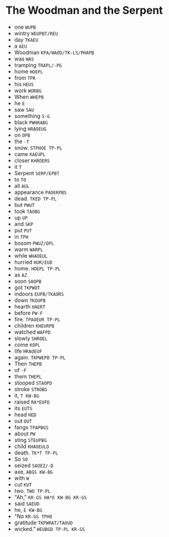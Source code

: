 # The Woodman and the Serpent

* one `WUPB`
* wintry `WEUPBT/REU`
* day `TKAEU`
* a `AEU`
* Woodman `KPA/WAOD/TK-LS/PHAPB`
* was `WAS`
* tramping `TRAPL/-PG`
* home `HOEPL`
* from `TPR`
* his `HEUS`
* work `WORBG`
* When `WHEPB`
* he `E`
* saw `SAU`
* something `S-G`
* black `PWHRABG`
* lying `HRAOEUG`
* on `OPB`
* the `-T`
* snow. `STPHOE TP-PL`
* came `KAEUPL`
* closer `KHROERS`
* it `T`
* Serpent `SERP/EPBT`
* to `TO`
* all `AUL`
* appearance `PAOERPBS`
* dead. `TKED TP-PL`
* but `PWUT`
* took `TAOBG`
* up `UP`
* and `SKP`
* put `PUT`
* in `TPH`
* bosom `PWUZ/OPL`
* warm `WARPL`
* while `WHAOEUL`
* hurried `HUR/EUD`
* home. `HOEPL TP-PL`
* as `AZ`
* soon `SAOPB`
* got `TKPWOT`
* indoors `EUPB/TKAORS`
* down `TKOUPB`
* hearth `HAERT`
* before `PW-F`
* fire. `TPAOEUR TP-PL`
* children `KHEURPB`
* watched `WAFPD`
* slowly `SHROEL`
* come `KOPL`
* life `HRAOEUF`
* again. `TKPWEPB TP-PL`
* Then `THEPB`
* of `-F`
* them `THEPL`
* stooped `STAOPD`
* stroke `STROBG`
* it, `T KW-BG`
* raised `RA*EUFD`
* its `EUTS`
* head `HED`
* out `OUT`
* fangs `TPAPBGS`
* about `PW`
* sting `STEUPBG`
* child `KHAOEULD`
* death. `TK*T TP-PL`
* So `SO`
* seized `SAOEZ/-D`
* axe, `ABGS KW-BG`
* with `W`
* cut `KUT`
* two. `TWO TP-PL`
* "Ah," `KR-GS HA*E KW-BG KR-GS`
* said `SAEUD`
* he, `E KW-BG`
* "No `KR-GS TPHO`
* gratitude `TKPWRAT/TAOUD`
* wicked." `WEUBGD TP-PL KR-GS`
